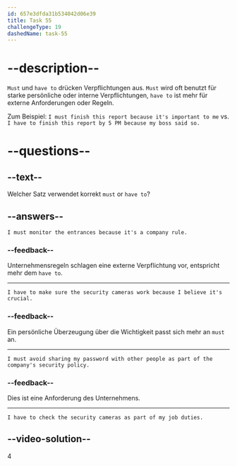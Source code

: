 ```yaml
---
id: 657e3dfda31b534042d06e39
title: Task 55
challengeType: 19
dashedName: task-55
---
```


# --description--

`Must` und `have to` drücken Verpflichtungen aus. `Must` wird oft benutzt für starke persönliche oder interne Verpflichtungen, `have to` ist mehr für externe Anforderungen oder Regeln.

Zum Beispiel: `I must finish this report because it's important to me` vs. `I have to finish this report by 5 PM because my boss said so.`

# --questions--

## --text--

Welcher Satz verwendet korrekt `must` or `have to`?

## --answers--

`I must monitor the entrances because it's a company rule.`

### --feedback--

Unternehmensregeln schlagen eine externe Verpflichtung vor, entspricht mehr dem `have to`.

---

`I have to make sure the security cameras work because I believe it's crucial.`

### --feedback--

Ein persönliche Überzeugung über die Wichtigkeit passt sich mehr an `must` an.

---

`I must avoid sharing my password with other people as part of the company's security policy.`

### --feedback--

Dies ist eine Anforderung des Unternehmens.

---

`I have to check the security cameras as part of my job duties.`

## --video-solution--

4
